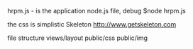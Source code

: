 hrpm.js - is the application node.js file, debug $node hrpm.js

the css is simplistic Skeleton http://www.getskeleton.com

file structure
views/layout
public/css
public/img

